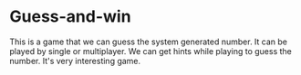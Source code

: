 # Guess-and-win
This is a game that we can guess the system generated number. It can be played by single or multiplayer. We can get hints while playing to guess the number. It's very interesting game. 
 
